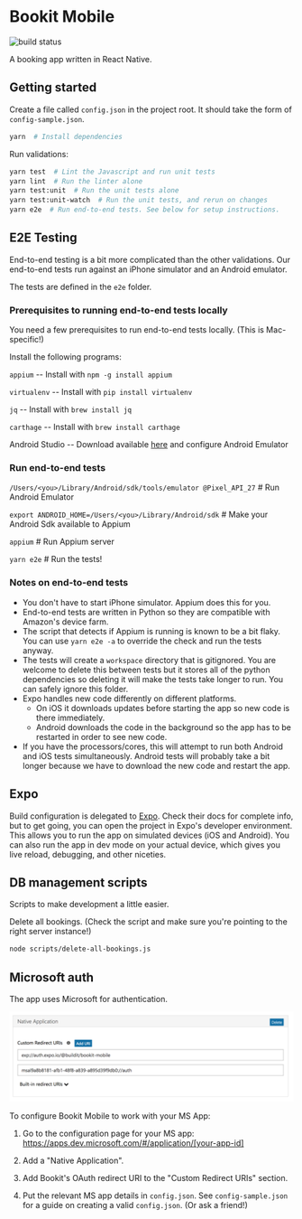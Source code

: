 # Bookit Mobile

![build status](https://concourse.buildit.tools/api/v1/teams/bookit-mobile/pipelines/bookit-mobile/badge "Build Status")

A booking app written in React Native.

## Getting started

Create a file called `config.json` in the project root. It should take the form of `config-sample.json`.

```bash
yarn  # Install dependencies
```

Run validations:

```bash
yarn test  # Lint the Javascript and run unit tests
yarn lint  # Run the linter alone
yarn test:unit  # Run the unit tests alone
yarn test:unit-watch  # Run the unit tests, and rerun on changes
yarn e2e  # Run end-to-end tests. See below for setup instructions.
```

## E2E Testing

End-to-end testing is a bit more complicated than the other validations. Our end-to-end tests run against an iPhone simulator and an Android emulator.

The tests are defined in the `e2e` folder.

### Prerequisites to running end-to-end tests locally
You need a few prerequisites to run end-to-end tests locally. (This is Mac-specific!)

Install the following programs:

`appium` -- Install with `npm -g install appium`

`virtualenv` -- Install with `pip install virtualenv`

`jq` -- Install with `brew install jq`

`carthage` -- Install with `brew install carthage`

Android Studio -- Download available [here](https://developer.android.com/studio/index.html) and configure Android Emulator

### Run end-to-end tests
`/Users/<you>/Library/Android/sdk/tools/emulator @Pixel_API_27`  # Run Android Emulator

`export ANDROID_HOME=/Users/<you>/Library/Android/sdk`  # Make your Android Sdk available to Appium

`appium`  # Run Appium server

`yarn e2e`  # Run the tests!

### Notes on end-to-end tests
- You don't have to start iPhone simulator. Appium does this for you.
- End-to-end tests are written in Python so they are compatible with Amazon's device farm.
- The script that detects if Appium is running is known to be a bit flaky. You can use `yarn e2e -a` to override the check and run the tests anyway.
- The tests will create a `workspace` directory that is gitignored. You are welcome to delete this between tests but it stores all of the python dependencies so deleting it will make the tests take longer to run. You can safely ignore this folder.
- Expo handles new code differently on different platforms.
  - On iOS it downloads updates before starting the app so new code is there immediately.
  - Android downloads the code in the background so the app has to be restarted in order to see new code.
- If you have the processors/cores, this will attempt to run both Android and iOS tests simultaneously. Android tests will probably take a bit longer because we have to download the new code and restart the app.


## Expo

Build configuration is delegated to [Expo](https://expo.io/). Check their docs for complete info, but to get going, you can open the project in Expo's developer environment. This allows you to run the app on simulated devices (iOS and Android). You can also run the app in dev mode on your actual device, which gives you live reload, debugging, and other niceties.

## DB management scripts

Scripts to make development a little easier.

Delete all bookings. (Check the script and make sure you're pointing to the right server instance!)

```bash
node scripts/delete-all-bookings.js
```

## Microsoft auth

The app uses Microsoft for authentication.

![Microsoft settings screenshot](./microsoft-settings.png)

To configure Bookit Mobile to work with your MS App:

1) Go to the configuration page for your MS app: https://apps.dev.microsoft.com/#/application/[your-app-id]

1) Add a "Native Application".

1) Add Bookit's OAuth redirect URI to the "Custom Redirect URIs" section.

1) Put the relevant MS app details in `config.json`. See `config-sample.json` for a guide on creating a valid `config.json`. (Or ask a friend!)

